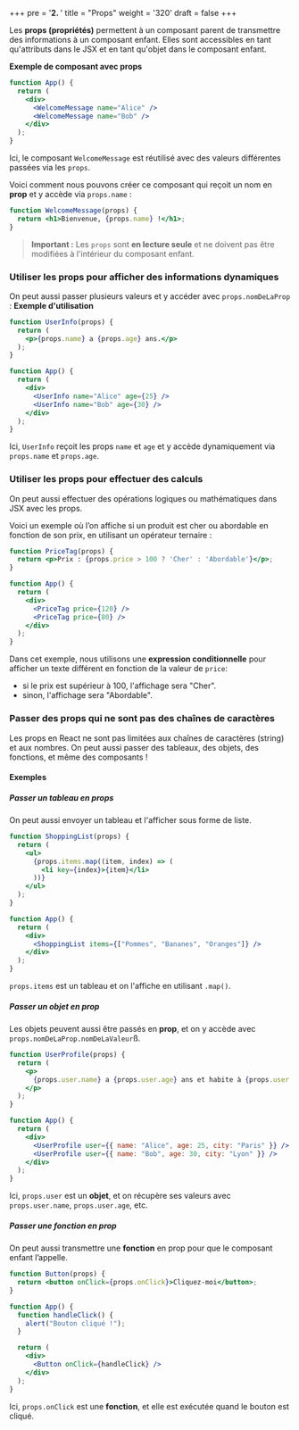 +++
pre = '<b>2. </b>'
title = "Props"
weight = '320'
draft = false 
+++

Les **props (propriétés)** permettent à un composant parent de transmettre des informations à un composant enfant. Elles sont accessibles en tant qu'attributs dans le JSX et en tant qu'objet dans le composant enfant.

**Exemple de composant avec props**
```jsx
function App() {
  return (
    <div>
      <WelcomeMessage name="Alice" />
      <WelcomeMessage name="Bob" />
    </div>
  );
}
```
Ici, le composant `WelcomeMessage` est réutilisé avec des valeurs différentes passées via les `props`.

Voici comment nous pouvons créer ce composant qui reçoit un nom en **prop** et y accède via `props.name` :
```jsx
function WelcomeMessage(props) {
  return <h1>Bienvenue, {props.name} !</h1>;
}
```
> **Important :** Les `props` sont **en lecture seule** et ne doivent pas être modifiées à l'intérieur du composant enfant.


### Utiliser les props pour afficher des informations dynamiques

On peut aussi passer plusieurs valeurs et y accéder avec `props.nomDeLaProp` :
**Exemple d'utilisation**
```jsx
function UserInfo(props) {
  return (
    <p>{props.name} a {props.age} ans.</p>
  );
}

function App() {
  return (
    <div>
      <UserInfo name="Alice" age={25} />
      <UserInfo name="Bob" age={30} />
    </div>
  );
}
```
Ici, `UserInfo` reçoit les props `name` et `age` et y accède dynamiquement via `props.name` et `props.age`.

### Utiliser les props pour effectuer des calculs
On peut aussi effectuer des opérations logiques ou mathématiques dans JSX avec les props.

Voici un exemple où l’on affiche si un produit est cher ou abordable en fonction de son prix, en utilisant un opérateur ternaire :
```jsx
function PriceTag(props) {
  return <p>Prix : {props.price > 100 ? 'Cher' : 'Abordable'}</p>;
}

function App() {
  return (
    <div>
      <PriceTag price={120} />
      <PriceTag price={80} />
    </div>
  );
}
```
Dans cet exemple, nous utilisons une **expression conditionnelle** pour afficher un texte différent en fonction de la valeur de `price`:
- si le prix est supérieur à 100, l'affichage sera "Cher".
- sinon, l'affichage sera "Abordable".

### Passer des props qui ne sont pas des chaînes de caractères 
Les props en React ne sont pas limitées aux chaînes de caractères (string) et aux nombres. On peut aussi passer des tableaux, des objets, des fonctions, et même des composants !

#### Exemples

##### Passer un tableau en props
On peut aussi envoyer un tableau et l'afficher sous forme de liste.
```jsx
function ShoppingList(props) {
  return (
    <ul>
      {props.items.map((item, index) => (
        <li key={index}>{item}</li>
      ))}
    </ul>
  );
}

function App() {
  return (
    <div>
      <ShoppingList items={["Pommes", "Bananes", "Oranges"]} />
    </div>
  );
}
```
`props.items` est un tableau et on l'affiche en utilisant `.map()`.

##### Passer un objet en prop

Les objets peuvent aussi être passés en **prop**, et on y accède avec `props.nomDeLaProp.nomDeLaValeur`ß.

```jsx
function UserProfile(props) {
  return (
    <p>
      {props.user.name} a {props.user.age} ans et habite à {props.user.city}.
    </p>
  );
}

function App() {
  return (
    <div>
      <UserProfile user={{ name: "Alice", age: 25, city: "Paris" }} />
      <UserProfile user={{ name: "Bob", age: 30, city: "Lyon" }} />
    </div>
  );
}
```
Ici, `props.user` est un **objet**, et on récupère ses valeurs avec `props.user.name`, `props.user.age`, etc.

##### Passer une fonction en prop

On peut aussi transmettre une **fonction** en prop pour que le composant enfant l’appelle.

```jsx
function Button(props) {
  return <button onClick={props.onClick}>Cliquez-moi</button>;
}

function App() {
  function handleClick() {
    alert("Bouton cliqué !");
  }

  return (
    <div>
      <Button onClick={handleClick} />
    </div>
  );
}

```
Ici, `props.onClick` est une **fonction**, et elle est exécutée quand le bouton est cliqué.

